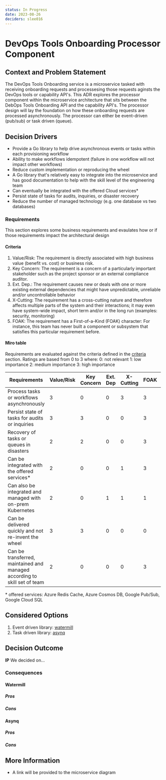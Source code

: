 ```yaml
---
status: In Progress
date: 2023-08-26
deciders: slee016
---
```


# DevOps Tools Onboarding Processor Component

## Context and Problem Statement

The DevOps Tools Onboarding service is a microservice tasked with receiving onboarding requests and processesing those requests aginsts the DevOps tools or capability API's.
This ADR explores the processor component within the microservice architecture that sits between the DebOps Tools Onboarding API and the capability API's. The processor design will lay the foundation on how these onboarding requests are processed asynchronously. The processor can either be event-driven (pub/sub) or task driven (queue).

## Decision Drivers

* Provide a Go library to help drive asynchronous events or tasks within each provisioning workflow
* Ability to make workflows idempotent (failure in one workflow will not impact other workflows)
* Reduce custom implementation or reproducing the wheel
* A Go library that's relatively easy to integrate into the microservice and has good documentation to help with the skill level of the engineering team
* Can eventually be integrated with the offered Cloud services*
* Persist state of tasks for audits, inquiries, or disaster recovery
* Reduce the number of managed technology (e.g. one database vs two databases)

### Requirements
This section explores some business requirements and evaulates how or if those requirements impact the architectural design

#### Criteria
1. Value/Risk: The requirement is directly associated with high business value (benefit vs. cost) or business risk.
2. Key Concern: The requirement is a concern of a particularly important stakeholder such as the project sponsor or an external compliance auditor.
3. Ext. Dep.: The requirement causes new or deals with one or more existing external dependencies that might have unpredictable, unreliable and/or uncontrollable behavior
4. X-Cutting: The requirement has a cross-cutting nature and therefore affects multiple parts of the system and their interactions; it may even have system-wide impact, short term and/or in the long run (examples: security, monitoring)
5. FOAK: The requirement has a First-of-a-Kind (FOAK) character: For instance, this team has never built a component or subsystem that satisfies this particular requirement before.

#### Miro table
Requirements are evaluated against the criteria defined in the [criteria](#Criteria) section. Ratings are based from 0 to 3 where:
0: not relevant
1: low importance
2: medium importance
3: high importance

| **Requirements**                                                          | **Value/Risk** | **Key Concern** | **Ext. Dep** | **X-Cutting** | **FOAK** | **Total** |
|---------------------------------------------------------------------------|----------------|-----------------|--------------|---------------|----------|-----------|
| Process tasks or workflows asynchronously                                 | 3              | 0               | 0            | 3             | 3        | 9         |
| Persist state of tasks for audits or inquiries                            | 3              | 3               | 0            | 0             | 3        | 9         |
| Recovery of tasks or queues in disasters                                  | 2              | 2               | 0            | 0             | 3        | 7         |
| Can be integrated with the offered services*                              | 2              | 0               | 0            | 1             | 3        | 6         |
| Can also be integrated and managed with on-prem Kubernetes                | 2              | 0               | 1            | 1             | 1        | 5         |
| Can be delivered quickly and not re-invent the wheel                      | 3              | 3               | 0            | 0             | 0        | 6         |
| Can be transferred, maintained and managed according to skill set of team | 2              | 0               | 0            | 0             | 3        | 5         |

\* offered services: Azure Redis Cache, Azure Cosmos DB, Google Pub/Sub, Google Cloud SQL


## Considered Options

1. Event driven library: [watermill](https://github.com/ThreeDotsLabs/watermill)
2. Task driven library: [asynq](https://github.com/hibiken/asynq)

## Decision Outcome

**IP** We decided on...

### Consequences
#### Watermill
##### Pros
##### Cons
#### Asynq
##### Pros
##### Cons

## More Information

* A link will be provided to the microservice diagram